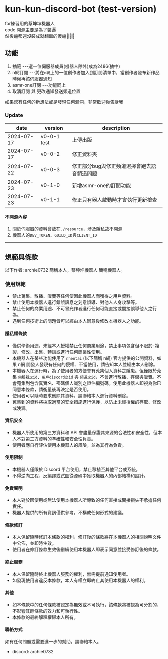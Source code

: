 # kun-kun-discord-bot (test-version)

for練習用的蔡坤坤機器人  
code 開源主要是為了裝逼  
然後逼都還沒裝成就翻車的傻逼🤡🤡🤡

## 功能

1. 抽籤          ---選一位伺服器成員(機器人除外)成為2486(抽中)
2. n網訂閱       ---將在`n網`上的一位創作者加入到訂閱清單中，當創作者發布新作品時候再該伺服器通知
3. asmr-one訂閱  ---功能同上
4. 取消訂閱 與 更改通知發送頻道位置  

如果您有任何的新想法或是發現任何漏洞，非常歡迎你告訴我

### Update

|date|version|description|
|----|---|-----|
|2024-07-17|v0-0-1 test|上傳出版|
|2024-07-17|v0-0-2| 修正資料夾|
|2024-07-22|v0-0-3|修正部分bug與修正頻道選擇會跑去語音頻道問題|
|2024-07-23|v0-1-0|新增asmr-one的訂閱功能|
|2024-07-23|v0-1-1|修正只有器人啟動時才會執行更新檢查|

#### 不開源內容

1. 關於伺服器的資料會放在`./resource`，涉及隱私故不開源
2. 機器人的`DEV_TOKEN`、`GUILD_ID`與`CLIENT_ID`  

***

## 規範與條款

以下作者: archie0732 簡稱本人，蔡坤坤機器人 簡稱機器人。

### 使用規範

* 禁止蒐集、散播、販賣等任何使因此機器人而獲得之用戶資料。
* 禁止使用本機器人進行錯誤訊息之刻意誤導、對他人人身攻擊等。
* 禁止任何的商業用途、不可冒充作者進行任何可能直接或間接誤導他人之行為。
* 遇到任何技術上的問題皆可以經由本人同意後修改本機器人之功能。

#### 隱私權條款

* 僅供學術用途，未經本人授權禁止任何商業用途，禁止事項包含但不限於: 複製、修改、出售、轉讓或進行任何商業性使用。
* 本機器人在某些功能使用了 `nhentai` (以下簡稱 n網) 官方提供的公開資料，如果 n網 開發人發現有任何的侵權、不當使用，請告知本人並經由本人刪除。
* 本機器人在運行時，為了使用者的方便會有蒐集個人資料之隱患。但僅限於蒐集 `伺服器之id`、`用戶discord之id` 與 `頻道之id`，不會進行散播、存儲與販賣。不會蒐集到包含真實名、密碼個人識別之證件編號碼。使用此機器人即視為你已同意本條款，請衡量後再決定是否使用。
* 使用者可以隨時要求刪除其資料，請聯絡本人進行資料刪除。
* 蒐集到的資料將採取適當的安全措施進行保護，以防止未經授權的存取、修改或洩漏。

#### 資訊安全

* 機器人所使用的第三方資料和 API 會盡量保證其來源的合法性和安全性，但本人不對第三方資料的準確性和安全性負責。
* 使用者應自行評估使用本機器人的風險，並為其行為負責。

#### 使用限制

* 本機器人僅限於 Discord 平台使用，禁止移植至其他平台或系統。
* 不得逆向工程、反編譯或試圖從源碼中獲取機器人的內部結構和設計。

#### 免責聲明

* 本人對於因使用或無法使用本機器人所導致的任何直接或間接損失不承擔任何責任。
* 機器人提供的所有資訊僅供參考，不構成任何形式的建議。

#### 條款修訂

* 本人保留隨時修訂本條款的權利，修訂後的條款將在本機器人的相關說明文件中公佈，並即時生效。
* 使用者在修訂條款生效後繼續使用本機器人即表示同意並接受修訂後的條款。

#### 終止服務

* 本人保留隨時終止機器人服務的權利，無需提前通知使用者。
* 如發現使用者違反本條款，本人有權立即終止其使用本機器人的權利。

#### 其他

* 如本條款中的任何條款被認定為無效或不可執行，該條款將被視為可分割的，不影響其餘條款的效力和可執行性。
* 本條款的最終解釋權歸本人所有。

#### 聯絡方式

如有任何問題或需要進一步的幫助，請聯絡本人。

* discord: archie0732

